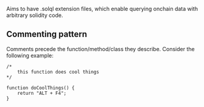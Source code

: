 Aims to have .solql extension files, which enable querying onchain data with arbitrary solidity code.



## Commenting pattern
Comments precede the function/method/class they describe.
Consider the following example:

```
/*
    this function does cool things
*/

function doCoolThings() {
    return "ALT + F4";
}
```
